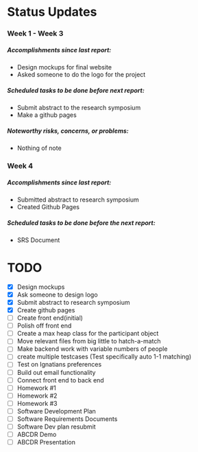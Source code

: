 # Status Updates

### Week 1 - Week 3

##### Accomplishments since last report:

* Design mockups for final website
* Asked someone to do the logo for the project

##### Scheduled tasks to be done before next report:

* Submit abstract to the research symposium
* Make a github pages

##### Noteworthy risks, concerns, or problems:

* Nothing of note



### Week 4

##### Accomplishments since last report:

- Submitted abstract to research symposium
- Created Github Pages

##### Scheduled tasks to be done before the next report:

- SRS Document

# TODO

- [x] Design mockups
- [x] Ask someone to design logo
- [x] Submit abstract to research symposium
- [x] Create github pages
- [ ] Create front end(initial)
- [ ] Polish off front end
- [ ] Create a max heap class for the participant object
- [ ] Move relevant files from big little to hatch-a-match
- [ ] Make backend work with variable numbers of people
- [ ] create multiple testcases (Test specifically auto 1-1 matching)
- [ ] Test on Ignatians preferences
- [ ] Build out email functionality
- [ ] Connect front end to back end
- [ ] Homework #1
- [ ] Homework #2
- [ ] Homework #3
- [ ] Software Development Plan
- [ ] Software Requirements Documents
- [ ] Software Dev plan resubmit
- [ ] ABCDR Demo
- [ ] ABCDR Presentation